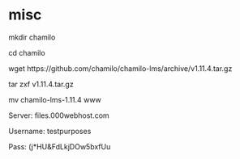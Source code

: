 # misc

<p>mkdir chamilo</p>
<p>cd chamilo</p>
<p>wget https://github.com/chamilo/chamilo-lms/archive/v1.11.4.tar.gz</p>
<p>tar zxf v1.11.4.tar.gz</p>
<p>mv chamilo-lms-1.11.4 www</p>

<p>Server: files.000webhost.com</p>
<p>Username: testpurposes</p>
<p>Pass: (j*HU&FdLkjDOw5bxfUu</p>
